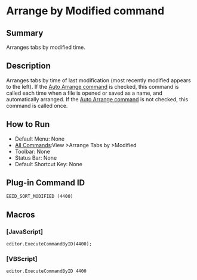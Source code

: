 # Arrange by Modified command

## Summary

Arranges tabs by modified time.

## Description

Arranges tabs by time of last modification (most recently modified appears to the left). If the [Auto Arrange command](auto_sort) is checked, this command is called each time when a file is opened or saved as a name, and automatically arranged. If the
[Auto Arrange command](auto_sort) is not checked, this command is called once.

## How to Run

- Default Menu: None
- [All Commands](../tools/all_commands):View \>Arrange Tabs by
\>Modified
- Toolbar: None
- Status Bar: None
- Default Shortcut Key: None

## Plug-in Command ID

```
EEID_SORT_MODIFIED (4400)```

## Macros

### \[JavaScript\]

```
editor.ExecuteCommandByID(4400);
```

### \[VBScript\]

```
editor.ExecuteCommandByID 4400
```
